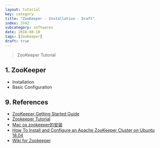```yaml
---
layout: tutorial
key: category
title: "ZooKeeper - Installation - Draft"
index: 3742
subcategory: softwares
date: 2018-08-10
tags: [ZooKeeper]
draft: true
---
```


> ZooKeeper Tutorial

## 1. ZooKeeper
* Installation
* Basic Configuration


## 9. References
* [ZooKeeper Getting Started Guide](https://zookeeper.apache.org/doc/r3.5.5/zookeeperStarted.html)
* [Zookeeper Tutorial](https://www.tutorialspoint.com/zookeeper/index.htm)
* [Mac os zookeeper的安装](https://www.jianshu.com/p/98c7dda6094b)
* [How To Install and Configure an Apache ZooKeeper Cluster on Ubuntu 18.04](https://www.digitalocean.com/community/tutorials/how-to-install-and-configure-an-apache-zookeeper-cluster-on-ubuntu-18-04)
* [Wiki for Zookeeper](https://cwiki.apache.org/confluence/display/ZOOKEEPER/Index)
